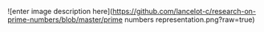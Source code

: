 ![enter image description here](https://github.com/lancelot-c/research-on-prime-numbers/blob/master/prime numbers representation.png?raw=true)
